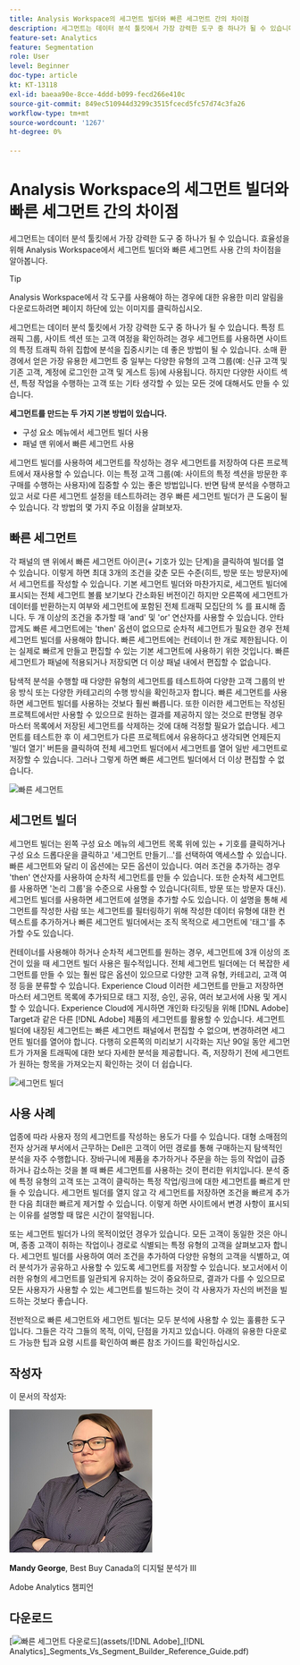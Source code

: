 ```yaml
---
title: Analysis Workspace의 세그먼트 빌더와 빠른 세그먼트 간의 차이점
description: 세그먼트는 데이터 분석 툴킷에서 가장 강력한 도구 중 하나가 될 수 있습니다. 효율성을 위해 Analysis Workspace에서 세그먼트 빌더와 빠른 세그먼트 사용 간의 차이점을 알아봅니다.
feature-set: Analytics
feature: Segmentation
role: User
level: Beginner
doc-type: article
kt: KT-13118
exl-id: baeaa90e-8cce-4ddd-b099-fecd266e410c
source-git-commit: 849ec510944d3299c3515fcecd5fc57d74c3fa26
workflow-type: tm+mt
source-wordcount: '1267'
ht-degree: 0%

---
```


# Analysis Workspace의 세그먼트 빌더와 빠른 세그먼트 간의 차이점

세그먼트는 데이터 분석 툴킷에서 가장 강력한 도구 중 하나가 될 수 있습니다. 효율성을 위해 Analysis Workspace에서 세그먼트 빌더와 빠른 세그먼트 사용 간의 차이점을 알아봅니다.

>[!TIP]
>
> Analysis Workspace에서 각 도구를 사용해야 하는 경우에 대한 유용한 미리 알림을 다운로드하려면 페이지 하단에 있는 이미지를 클릭하십시오.

세그먼트는 데이터 분석 툴킷에서 가장 강력한 도구 중 하나가 될 수 있습니다. 특정 트래픽 그룹, 사이트 섹션 또는 고객 여정을 확인하려는 경우 세그먼트를 사용하면 사이트의 특정 트래픽 하위 집합에 분석을 집중시키는 데 좋은 방법이 될 수 있습니다. 소매 환경에서 얻은 가장 유용한 세그먼트 중 일부는 다양한 유형의 고객 그룹(예: 신규 고객 및 기존 고객, 계정에 로그인한 고객 및 게스트 등)에 사용됩니다. 하지만 다양한 사이트 섹션, 특정 작업을 수행하는 고객 또는 기타 생각할 수 있는 모든 것에 대해서도 만들 수 있습니다.

**세그먼트를 만드는 두 가지 기본 방법이 있습니다.**

* 구성 요소 메뉴에서 세그먼트 빌더 사용
* 패널 맨 위에서 빠른 세그먼트 사용

세그먼트 빌더를 사용하여 세그먼트를 작성하는 경우 세그먼트를 저장하여 다른 프로젝트에서 재사용할 수 있습니다. 이는 특정 고객 그룹(예: 사이트의 특정 섹션을 방문한 후 구매를 수행하는 사용자)에 집중할 수 있는 좋은 방법입니다. 반면 탐색 분석을 수행하고 있고 서로 다른 세그먼트 설정을 테스트하려는 경우 빠른 세그먼트 빌더가 큰 도움이 될 수 있습니다. 각 방법의 몇 가지 주요 이점을 살펴보자.

## 빠른 세그먼트

각 패널의 맨 위에서 빠른 세그먼트 아이콘(+ 기호가 있는 단계)을 클릭하여 빌더를 열 수 있습니다. 이렇게 하면 최대 3개의 조건을 갖춘 모든 수준(히트, 방문 또는 방문자)에서 세그먼트를 작성할 수 있습니다. 기본 세그먼트 빌더와 마찬가지로, 세그먼트 빌더에 표시되는 전체 세그먼트 볼륨 보기보다 간소화된 버전이긴 하지만 오른쪽에 세그먼트가 데이터를 반환하는지 여부와 세그먼트에 포함된 전체 트래픽 모집단의 % 를 표시해 줍니다. 두 개 이상의 조건을 추가할 때 &#39;and&#39; 및 &#39;or&#39; 연산자를 사용할 수 있습니다. 안타깝게도 빠른 세그먼트에는 &#39;then&#39; 옵션이 없으므로 순차적 세그먼트가 필요한 경우 전체 세그먼트 빌더를 사용해야 합니다. 빠른 세그먼트에는 컨테이너 한 개로 제한됩니다. 이는 실제로 빠르게 만들고 편집할 수 있는 기본 세그먼트에 사용하기 위한 것입니다. 빠른 세그먼트가 패널에 적용되거나 저장되면 더 이상 패널 내에서 편집할 수 없습니다.

탐색적 분석을 수행할 때 다양한 유형의 세그먼트를 테스트하여 다양한 고객 그룹의 반응 방식 또는 다양한 카테고리의 수행 방식을 확인하고자 합니다. 빠른 세그먼트를 사용하면 세그먼트 빌더를 사용하는 것보다 훨씬 빠릅니다. 또한 이러한 세그먼트는 작성된 프로젝트에서만 사용할 수 있으므로 원하는 결과를 제공하지 않는 것으로 판명될 경우 마스터 목록에서 저장된 세그먼트를 삭제하는 것에 대해 걱정할 필요가 없습니다. 세그먼트를 테스트한 후 이 세그먼트가 다른 프로젝트에서 유용하다고 생각되면 언제든지 &#39;빌더 열기&#39; 버튼을 클릭하여 전체 세그먼트 빌더에서 세그먼트를 열어 일반 세그먼트로 저장할 수 있습니다. 그러나 그렇게 하면 빠른 세그먼트 빌더에서 더 이상 편집할 수 없습니다.

![빠른 세그먼트](assets/quick-segement.png)

## 세그먼트 빌더

세그먼트 빌더는 왼쪽 구성 요소 메뉴의 세그먼트 목록 위에 있는 + 기호를 클릭하거나 구성 요소 드롭다운을 클릭하고 &#39;세그먼트 만들기...&#39;를 선택하여 액세스할 수 있습니다. 빠른 세그먼트와 달리 이 옵션에는 모든 옵션이 있습니다. 여러 조건을 추가하는 경우 &#39;then&#39; 연산자를 사용하여 순차적 세그먼트를 만들 수 있습니다. 또한 순차적 세그먼트를 사용하면 &#39;논리 그룹&#39;을 수준으로 사용할 수 있습니다(히트, 방문 또는 방문자 대신). 세그먼트 빌더를 사용하면 세그먼트에 설명을 추가할 수도 있습니다. 이 설명을 통해 세그먼트를 작성한 사람 또는 세그먼트를 필터링하기 위해 작성한 데이터 유형에 대한 컨텍스트를 추가하거나 빠른 세그먼트 빌더에서는 조직 목적으로 세그먼트에 &#39;태그&#39;를 추가할 수도 있습니다.

컨테이너를 사용해야 하거나 순차적 세그먼트를 원하는 경우, 세그먼트에 3개 이상의 조건이 있을 때 세그먼트 빌더 사용은 필수적입니다. 전체 세그먼트 빌더에는 더 복잡한 세그먼트를 만들 수 있는 훨씬 많은 옵션이 있으므로 다양한 고객 유형, 카테고리, 고객 여정 등을 분류할 수 있습니다. Experience Cloud 이러한 세그먼트를 만들고 저장하면 마스터 세그먼트 목록에 추가되므로 태그 지정, 승인, 공유, 여러 보고서에 사용 및 게시할 수 있습니다. Experience Cloud에 게시하면 개인화 타깃팅을 위해 [!DNL Adobe] Target과 같은 다른 [!DNL Adobe] 제품의 세그먼트를 활용할 수 있습니다. 세그먼트 빌더에 내장된 세그먼트는 빠른 세그먼트 패널에서 편집할 수 없으며, 변경하려면 세그먼트 빌더를 열어야 합니다. 다행히 오른쪽의 미리보기 시각화는 지난 90일 동안 세그먼트가 가져올 트래픽에 대한 보다 자세한 분석을 제공합니다. 즉, 저장하기 전에 세그먼트가 원하는 항목을 가져오는지 확인하는 것이 더 쉽습니다.

![세그먼트 빌더](assets/segment-builder-quick.png)

## 사용 사례

업종에 따라 사용자 정의 세그먼트를 작성하는 용도가 다를 수 있습니다. 대형 소매점의 전자 상거래 부서에서 근무하는 Dell은 고객이 어떤 경로를 통해 구매하는지 탐색적인 분석을 자주 수행합니다. 장바구니에 제품을 추가하거나 주문을 하는 등의 작업이 급증하거나 감소하는 것을 볼 때 빠른 세그먼트를 사용하는 것이 편리한 위치입니다. 분석 중에 특정 유형의 고객 또는 고객이 클릭하는 특정 작업/링크에 대한 세그먼트를 빠르게 만들 수 있습니다. 세그먼트 빌더를 열지 않고 각 세그먼트를 저장하면 조건을 빠르게 추가한 다음 최대한 빠르게 제거할 수 있습니다. 이렇게 하면 사이트에서 변경 사항이 표시되는 이유를 설명할 때 많은 시간이 절약됩니다.

또는 세그먼트 빌더가 나의 목적이었던 경우가 있습니다. 모든 고객이 동일한 것은 아니며, 종종 고객이 취하는 작업이나 경로로 식별되는 특정 유형의 고객을 살펴보고자 합니다. 세그먼트 빌더를 사용하여 여러 조건을 추가하여 다양한 유형의 고객을 식별하고, 여러 분석가가 공유하고 사용할 수 있도록 세그먼트를 저장할 수 있습니다. 보고서에서 이러한 유형의 세그먼트를 일관되게 유지하는 것이 중요하므로, 결과가 다를 수 있으므로 모든 사용자가 사용할 수 있는 세그먼트를 빌드하는 것이 각 사용자가 자신의 버전을 빌드하는 것보다 좋습니다.

전반적으로 빠른 세그먼트와 세그먼트 빌더는 모두 분석에 사용할 수 있는 훌륭한 도구입니다. 그들은 각각 그들의 목적, 이익, 단점을 가지고 있습니다. 아래의 유용한 다운로드 가능한 팁과 요령 시트를 확인하여 빠른 참조 가이드를 확인하십시오.

## 작성자

이 문서의 작성자:

![맨디 조지](assets/mandy-george-2.png)

**Mandy George**, Best Buy Canada의 디지털 분석가 III

Adobe Analytics 챔피언

## 다운로드

[![빠른 세그먼트 다운로드](assets/quick-segments-download-small.jpg)](assets/[!DNL Adobe]_[!DNL Analytics]_Segments_Vs_Segment_Builder_Reference_Guide.pdf)
